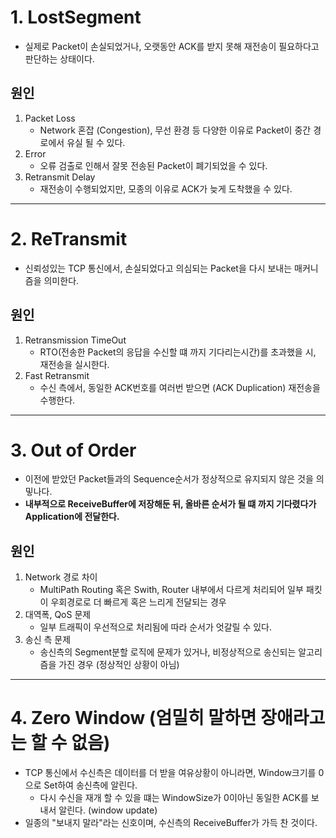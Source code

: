 # 1. LostSegment
- 실제로 Packet이 손실되었거나, 오랫동안 ACK를 받지 못해 재전송이 필요하다고 판단하는 상태이다.

## 원인
1. Packet Loss
   - Network 혼잡 (Congestion), 무선 환경 등 다양한 이유로 Packet이 중간 경로에서 유실 될 수 있다.
2. Error
    - 오류 검출로 인해서 잘못 전송된 Packet이 폐기되었을 수 있다.
3. Retransmit Delay
   - 재전송이 수행되었지만, 모종의 이유로 ACK가 늦게 도착했을 수 있다.

***

# 2. ReTransmit
- 신뢰성있는 TCP 통신에서, 손실되었다고 의심되는 Packet을 다시 보내는 매커니즘을 의미한다.

## 원인
1. Retransmission TimeOut
    - RTO(전송한 Packet의 응답을 수신할 떄 까지 기다리는시간)를 초과했을 시, 재전송을 실시한다.
2. Fast Retransmit
    - 수신 측에서, 동일한 ACK번호를 여러번 받으면 (ACK Duplication) 재전송을 수행한다.
***

# 3. Out of Order
- 이전에 받았던 Packet들과의 Sequence순서가 정상적으로 유지되지 않은 것을 의밓나다.
- **내부적으로 ReceiveBuffer에 저장해둔 뒤, 올바른 순서가 될 떄 까지 기다렸다가 Application에 전달한다.**

## 원인
1. Network 경로 차이
   - MultiPath Routing 혹은 Swith, Router 내부에서 다르게 처리되어 일부 패킷이 우회경로로 더 빠르게 혹은 느리게 전달되는 경우
2. 대역폭, QoS 문제
   - 일부 트래픽이 우선적으로 처리됨에 따라 순서가 엇갈릴 수 있다.
3. 송신 측 문제
    - 송신측의 Segment분할 로직에 문제가 있거나, 비정상적으로 송신되는 알고리즘을 가진 경우 (정상적인 상황이 아님)

***
# 4. Zero Window (엄밀히 말하면 장애라고는 할 수 없음)
- TCP 통신에서 수신측은 데이터를 더 받을 여유상황이 아니라면, Window크기를 0으로 Set하여 송신측에 알린다.
  - 다시 수신을 재개 할 수 있을 떄는 WindowSize가 0이아닌 동일한 ACK를 보내서 알린다. (window update)
- 일종의 "보내지 말라"라는 신호이며, 수신측의 ReceiveBuffer가 가득 찬 것이다.